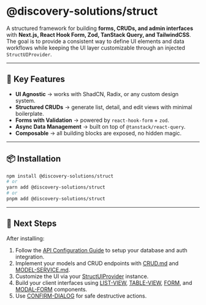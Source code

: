 # @discovery-solutions/struct

A structured framework for building **forms, CRUDs, and admin interfaces** with **Next.js, React Hook Form, Zod, TanStack Query, and TailwindCSS**.
The goal is to provide a consistent way to define UI elements and data workflows while keeping the UI layer customizable through an injected `StructUIProvider`.

---

## 🚀 Key Features

* **UI Agnostic** → works with ShadCN, Radix, or any custom design system.
* **Structured CRUDs** → generate list, detail, and edit views with minimal boilerplate.
* **Forms with Validation** → powered by `react-hook-form` + `zod`.
* **Async Data Management** → built on top of `@tanstack/react-query`.
* **Composable** → all building blocks are exposed, no hidden magic.

---

## 📦 Installation

```bash
npm install @discovery-solutions/struct
# or
yarn add @discovery-solutions/struct
# or
pnpm add @discovery-solutions/struct
```

---

## 📖 Next Steps

After installing:

1. Follow the [API Configuration Guide](./docs/api/CONFIG.md) to setup your database and auth integration.
2. Implement your models and CRUD endpoints with [CRUD.md](./docs/api/CRUD.md) and [MODEL-SERVICE.md](./docs/api/MODEL-SERVICE.md).
3. Customize the UI via your [StructUIProvider](./docs/client/CONFIG.md) instance.
4. Build your client interfaces using [LIST-VIEW](./docs/client/LIST-VIEW.md), [TABLE-VIEW](./docs/client/TABLE-VIEW.md), [FORM](./docs/client/FORM.md), and [MODAL-FORM](./docs/client/MODAL-FORM.md) components.
5. Use [CONFIRM-DIALOG](./docs/client/CONFIRM-DIALOG.md) for safe destructive actions.